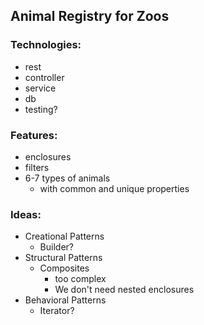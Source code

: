 ## Animal Registry for Zoos

### Technologies: 
- rest
- controller
- service
- db
- testing?

### Features:
- enclosures
- filters
- 6-7 types of animals
  - with common and unique properties

### Ideas:
- Creational Patterns
  - Builder?
- Structural Patterns
  - Composites
    - too complex
    - We don't need nested enclosures
- Behavioral Patterns
  - Iterator?